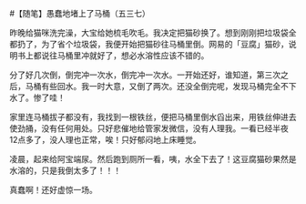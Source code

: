 #【随笔】愚蠢地堵上了马桶（五三七）

昨晚给猫咪洗完澡，大宝给她梳毛吹毛。我决定把猫砂换了。想到刚刚把垃圾袋全都扔了，为了省个垃圾袋，我便开始把猫砂往马桶里倒。网易的「豆腐」猫砂，说明书上都说往马桶里冲就好了，想必水溶性应该不错的。

分了好几次倒，倒完冲一次水，倒完冲一次水。一开始还好，谁知道，第三次之后，马桶有些回水。我一时大意，又倒了两次。还没全倒完呢，发现马桶完全不下水了。惨了哇！

家里连马桶拔子都没有，我找到一根铁丝，便把马桶里倒水舀出来，用铁丝伸进去使劲捅，没有任何用处。只好悲催地给管家发微信，没有人理我。一看已经半夜12点多了，没人理也正常，唉！只好郁闷地上床睡觉。

凌晨，起来给阿宝端尿。然后跑到厕所一看，咦，水全下去了！这豆腐猫砂果然是水溶的，只是我倒太多了！！！

真蠢啊！还好虚惊一场。